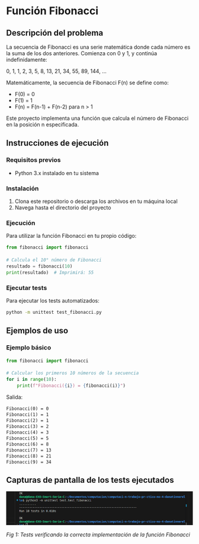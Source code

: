# Función Fibonacci

## Descripción del problema

La secuencia de Fibonacci es una serie matemática donde cada número es la suma de los dos anteriores. Comienza con 0 y 1, y continúa indefinidamente:

0, 1, 1, 2, 3, 5, 8, 13, 21, 34, 55, 89, 144, ...

Matemáticamente, la secuencia de Fibonacci F(n) se define como:
- F(0) = 0
- F(1) = 1
- F(n) = F(n-1) + F(n-2) para n > 1

Este proyecto implementa una función que calcula el número de Fibonacci en la posición n especificada.

## Instrucciones de ejecución

### Requisitos previos
- Python 3.x instalado en tu sistema

### Instalación
1. Clona este repositorio o descarga los archivos en tu máquina local
2. Navega hasta el directorio del proyecto

### Ejecución
Para utilizar la función Fibonacci en tu propio código:

```python
from fibonacci import fibonacci

# Calcula el 10° número de Fibonacci
resultado = fibonacci(10)
print(resultado)  # Imprimirá: 55
```

### Ejecutar tests
Para ejecutar los tests automatizados:

```bash
python -m unittest test_fibonacci.py
```

## Ejemplos de uso

### Ejemplo básico

```python
from fibonacci import fibonacci

# Calcular los primeros 10 números de la secuencia
for i in range(10):
    print(f"Fibonacci({i}) = {fibonacci(i)}")
```

Salida:
```
Fibonacci(0) = 0
Fibonacci(1) = 1
Fibonacci(2) = 1
Fibonacci(3) = 2
Fibonacci(4) = 3
Fibonacci(5) = 5
Fibonacci(6) = 8
Fibonacci(7) = 13
Fibonacci(8) = 21
Fibonacci(9) = 34
```


## Capturas de pantalla de los tests ejecutados

![Test de funcionalidad básica](./captura2.png)

*Fig 1: Tests verificando la correcta implementación de la función Fibonacci*


